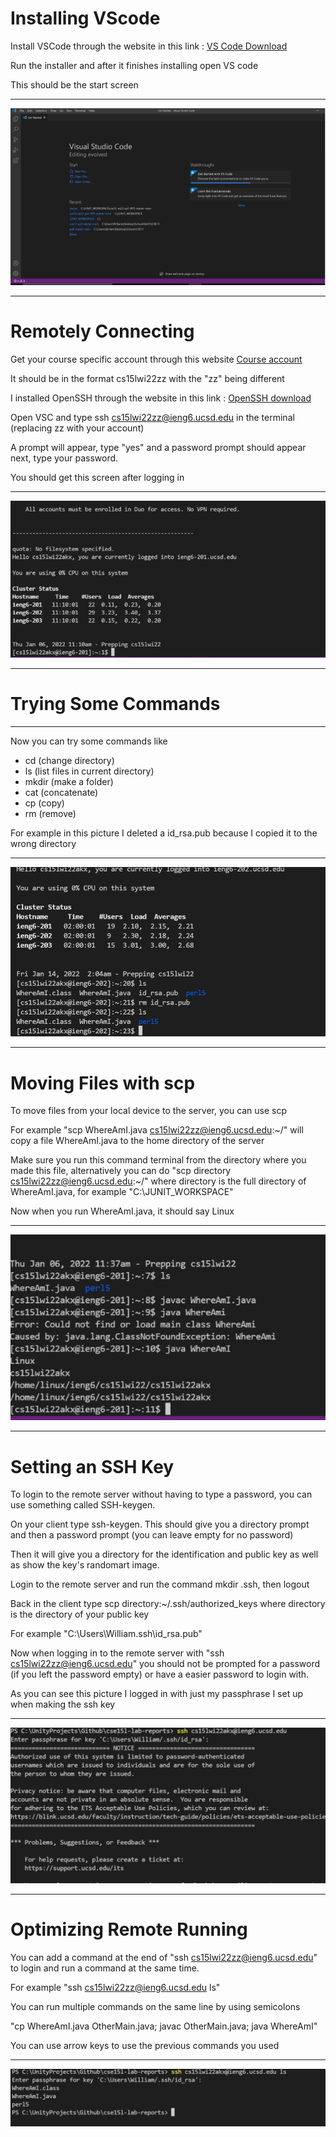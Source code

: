 # Installing VScode

Install VSCode through the website in this link : 
[VS Code Download](https://code.visualstudio.com/) 

Run the installer and after it finishes installing open VS code

This should be the start screen

---

![Image](1.png)

---
# Remotely Connecting

Get your course specific account through this website
[Course account](https://sdacs.ucsd.edu/~icc/index.php)

It should be in the format cs15lwi22zz with the "zz" being different

I installed OpenSSH through the website in this link : 
[OpenSSH download](https://code.visualstudio.com/) 

Open VSC and type ssh cs15lwi22zz@ieng6.ucsd.edu in the terminal (replacing zz with your account)

A prompt will appear, type "yes" and a password prompt should appear next, type your password.

You should get this screen after logging in

---

![Image](2.png)

---

# Trying Some Commands

---

Now you can try some commands like

* cd (change directory)
* ls (list files in current directory)
* mkdir (make a folder)
* cat (concatenate)
* cp (copy)
* rm (remove)

For example in this picture I deleted a id_rsa.pub because I copied it to the wrong directory

---

![Image](3.png)

---

# Moving Files with scp
To move files from your local device to the server, you can use scp

For example "scp WhereAmI.java cs15lwi22zz@ieng6.ucsd.edu:~/" will copy a file WhereAmI.java to the home directory of the server

Make sure you run this command terminal from the directory where you made this file, alternatively you can do "scp directory cs15lwi22zz@ieng6.ucsd.edu:~/" where directory is the full directory of WhereAmI.java, for example "C:\JUNIT_WORKSPACE"

Now when you run WhereAmI.java, it should say Linux

---

![Image](4.png)

---

# Setting an SSH Key
To login to the remote server without having to type a password, you can use something called SSH-keygen. 

On your client type ssh-keygen. This should give you a directory prompt and then a password prompt (you can leave empty for no password)

Then it will give you a directory for the identification and public key as well as show the key's randomart image.

Login to the remote server and run the command mkdir .ssh, then logout

Back in the client type scp directory:~/.ssh/authorized_keys
where directory is the directory of your public key

For example "C:\Users\William\.ssh\id_rsa.pub"

Now when logging in to the remote server with "ssh cs15lwi22zz@ieng6.ucsd.edu" you should not be prompted for a password (if you left the password empty) or have a easier password to login with.

As you can see this picture I logged in with just my passphrase I set up when making the ssh key

---

![Image](5.png)

---

# Optimizing Remote Running

You can add a command at the end of "ssh cs15lwi22zz@ieng6.ucsd.edu" to login and run a command at the same time.

For example "ssh cs15lwi22zz@ieng6.ucsd.edu ls"

You can run multiple commands on the same line by using semicolons

 "cp WhereAmI.java OtherMain.java; javac OtherMain.java; java WhereAmI"

 You can use arrow keys to use the previous commands you used

---
 ![Image](6.png)